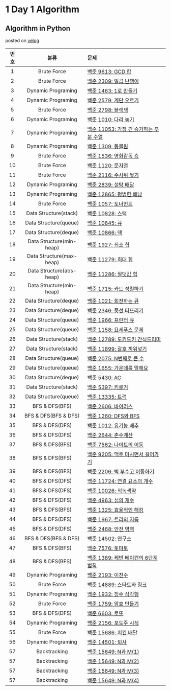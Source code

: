 # 1 Day 1 Algorithm

## Algorithm in Python
posted on [velog](https://velog.io/@highcho/series/Algorithm)
  
  
| 번호 | 분류 | 문제 |
| :----: | :----: | :--- |
| 1 | Brute Force | [백준 9613: GCD 합](https://www.acmicpc.net/problem/9613) |
| 2 | Brute Force | [백준 2309: 일곱 난쟁이](https://www.acmicpc.net/problem/2309) |
| 3 | Dynamic Programing | [백준 1463: 1로 만들기](https://www.acmicpc.net/problem/1463) |
| 4 | Dynamic Programing | [백준 2579: 계단 오르기](https://www.acmicpc.net/problem/2579) |
| 5 | Brute Force | [백준 2798: 블랙잭](https://www.acmicpc.net/problem/2798) |
| 6 | Dynamic Programing | [백준 1010: 다리 놓기](https://www.acmicpc.net/problem/1010) |
| 7 | Dynamic Programing | [백준 11053: 가장 긴 증가하는 부분 수열](https://www.acmicpc.net/problem/11053) |
| 8 | Dynamic Programing | [백준 1309: 동물원](https://www.acmicpc.net/problem/1309) |
| 9 | Brute Force | [백준 1536: 영화감독 숌](https://www.acmicpc.net/problem/1536) |
| 10 | Brute Force | [백준 1120: 문자열](https://www.acmicpc.net/problem/1120) |
| 11 | Brute Force | [백준 2116: 주사위 쌓기](https://www.acmicpc.net/problem/2116) |
| 12 | Dynamic Programing | [백준 2839: 설탕 배달](https://www.acmicpc.net/problem/2839) |
| 13 | Dynamic Programing | [백준 12865: 평범한 배낭](https://www.acmicpc.net/problem/12865) |
| 14 | Brute Force | [백준 1057: 토너먼트](https://www.acmicpc.net/problem/1057) |
| 15 | Data Structure(stack) | [백준 10828: 스택](https://www.acmicpc.net/problem/10828) |
| 16 | Data Structure(queue) | [백준 10845: 큐](https://www.acmicpc.net/problem/10845) |
| 17 | Data Structure(deque) | [백준 10866: 덱](https://www.acmicpc.net/problem/10866) |
| 18 | Data Structure(min-heap) | [백준 1927: 최소 힙](https://www.acmicpc.net/problem/1927) |
| 19 | Data Structure(max-heap) | [백준 11279: 최대 힙](https://www.acmicpc.net/problem/11279) |
| 20 | Data Structure(abs-heap) | [백준 11286: 절댓값 힙](https://www.acmicpc.net/problem/11286) |
| 21 | Data Structure(min-heap) | [백준 1715: 카드 정렬하기](https://www.acmicpc.net/problem/1715) |
| 22 | Data Structure(deque) | [백준 1021: 회전하는 큐](https://www.acmicpc.net/problem/1021) |
| 23 | Data Structure(deque) | [백준 2346: 풍선 터뜨리기](https://www.acmicpc.net/problem/2346) |
| 24 | Data Structure(queue) | [백준 1966: 프린터 큐](https://www.acmicpc.net/problem/1966) |
| 25 | Data Structure(queue) | [백준 1158: 요세푸스 문제](https://www.acmicpc.net/problem/1158) |
| 26 | Data Structure(stack) | [백준 12789: 도키도키 간식드리미](https://www.acmicpc.net/problem/12789) |
| 27 | Data Structure(stack) | [백준 11899: 괄호 끼워넣기](https://www.acmicpc.net/problem/11899) |
| 28 | Data Structure(queue) | [백준 2075: N번째로 큰 수](https://www.acmicpc.net/problem/2075) |
| 29 | Data Structure(queue) | [백준 1655: 가운데를 말해요](https://www.acmicpc.net/problem/1655) |
| 30 | Data Structure(deque) | [백준 5430: AC](https://www.acmicpc.net/problem/5430) |
| 31 | Data Structure(stack) | [백준 5397: 키로거](https://www.acmicpc.net/problem/5397) |
| 32 | Data Structure(queue) | [백준 13335: 트럭](https://www.acmicpc.net/problem/13335) |
| 33 | BFS & DFS(BFS) | [백준 2606: 바이러스](https://www.acmicpc.net/problem/2606) |
| 34 | BFS & DFS(BFS & DFS) | [백준 1260: DFS와 BFS](https://www.acmicpc.net/problem/1260) |
| 35 | BFS & DFS(DFS) | [백준 1012: 유기농 배추](https://www.acmicpc.net/problem/1012) |
| 36 | BFS & DFS(DFS) | [백준 2644: 촌수계산](https://www.acmicpc.net/problem/2644) |
| 37 | BFS & DFS(BFS) | [백준 7562: 나이트의 이동](https://www.acmicpc.net/problem/7562) |
| 38 | BFS & DFS(BFS) | [백준 9205: 맥주 마시면서 걸어가기](https://www.acmicpc.net/problem/9205) |
| 39 | BFS & DFS(BFS) | [백준 2206: 벽 부수고 이동하기](https://www.acmicpc.net/problem/2206) |
| 40 | BFS & DFS(DFS) | [백준 11724: 연결 요소의 개수](https://www.acmicpc.net/problem/11724) |
| 41 | BFS & DFS(DFS) | [백준 10026: 적녹색약](https://www.acmicpc.net/problem/10026) |
| 42 | BFS & DFS(DFS) | [백준 4963: 섬의 개수](https://www.acmicpc.net/problem/4963) |
| 43 | BFS & DFS(BFS) | [백준 1325: 효율적인 해킹](https://www.acmicpc.net/problem/1325) |
| 44 | BFS & DFS(DFS) | [백준 1967: 트리의 지름](https://www.acmicpc.net/problem/1967) |
| 45 | BFS & DFS(DFS) | [백준 2468: 안전 영역](https://www.acmicpc.net/problem/2468) |
| 46 | BFS & DFS(BFS & DFS) | [백준 14502: 연구소](https://www.acmicpc.net/problem/14502) |
| 47 | BFS & DFS(BFS) | [백준 7576: 토마토](https://www.acmicpc.net/problem/7576) |
| 48 | BFS & DFS(BFS) | [백준 1389: 케빈 베이컨의 6단계 법칙](https://www.acmicpc.net/problem/1389) |
| 49 | Dynamic Programing | [백준 2193: 이친수](https://www.acmicpc.net/problem/2193) |
| 50 | Brute Force | [백준 14889: 스타트와 링크](https://www.acmicpc.net/problem/14889) |
| 51 | Dynamic Programing | [백준 1932: 정수 삼각형](https://www.acmicpc.net/problem/1932) |
| 52 | Brute Force | [백준 1759: 암호 만들기](https://www.acmicpc.net/problem/1759) |
| 53 | BFS & DFS(DFS) | [백준 6603: 로또](https://www.acmicpc.net/problem/6603) |
| 54 | Dynamic Programing | [백준 2156: 포도주 시식](https://www.acmicpc.net/problem/2156) |
| 55 | Brute Force | [백준 15686: 치킨 배달](https://www.acmicpc.net/problem/15686) |
| 56 | Dynamic Programing | [백준 14501: 퇴사](https://www.acmicpc.net/problem/14501) |
| 57 | Backtracking | [백준 15649: N과 M(1)](https://www.acmicpc.net/problem/15649) |
| 57 | Backtracking | [백준 15649: N과 M(2)](https://www.acmicpc.net/problem/15650) |
| 57 | Backtracking | [백준 15649: N과 M(3)](https://www.acmicpc.net/problem/15651) |
| 57 | Backtracking | [백준 15649: N과 M(4)](https://www.acmicpc.net/problem/15652) |